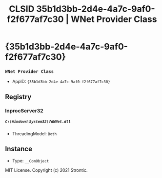 ﻿---
title: "CLSID 35b1d3bb-2d4e-4a7c-9af0-f2f677af7c30 | WNet Provider Class"
excerpt: What is COM-Object CLSID 35b1d3bb-2d4e-4a7c-9af0-f2f677af7c30?
---

# {35b1d3bb-2d4e-4a7c-9af0-f2f677af7c30}

### `WNet Provider Class`
* AppID: `{35b1d3bb-2d4e-4a7c-9af0-f2f677af7c30}`

## Registry


### InprocServer32

##### `C:\Windows\System32\fdWNet.dll`
* ThreadingModel: `Both`

## Instance

* Type: `__ComObject`

MIT License. Copyright (c) 2021 Strontic.


